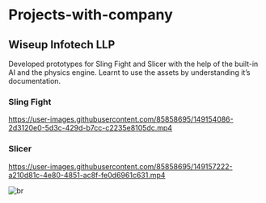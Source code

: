 # Projects-with-company

## Wiseup Infotech LLP
Developed prototypes for Sling Fight and Slicer with the help of the built-in AI and the physics engine. Learnt to use the assets by understanding it’s documentation.
### Sling Fight
https://user-images.githubusercontent.com/85858695/149154086-2d3120e0-5d3c-429d-b7cc-c2235e8105dc.mp4






### Slicer
https://user-images.githubusercontent.com/85858695/149157222-a210d81c-4e80-4851-ac8f-fe0d6961c631.mp4





![br](https://user-images.githubusercontent.com/85858695/150833130-90aec593-e46c-4b7d-b1e6-ee979345268d.png)
